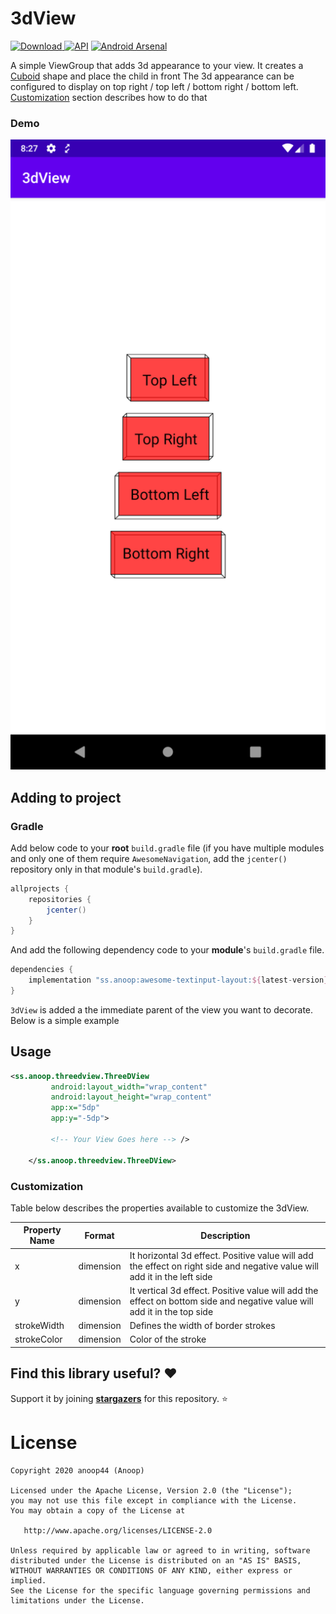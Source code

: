 # 3dView 
[ ![Download](https://api.bintray.com/packages/anoop44/maven/awesome-textinput-layout/images/download.svg?version=1.0.0) ](https://bintray.com/anoop44/maven/awesome-textinput-layout/1.0.0/link) <a href="https://android-arsenal.com/api?level=14"><img alt="API" src="https://img.shields.io/badge/API-14%2B-brightgreen.svg?style=flat"/></a>
[![Android Arsenal]( https://img.shields.io/badge/Android%20Arsenal-3dView-green.svg?style=flat )]( https://android-arsenal.com/details/1/8050 )

A simple ViewGroup that adds 3d appearance to your view. It creates a [Cuboid](https://www.mathsisfun.com/geometry/cuboids-rectangular-prisms.html) shape and place the child in front
The 3d appearance can be configured to display on top right / top left / bottom right / bottom left. [Customization](https://github.com/anoop44/3dView#customization) section describes how to do that

### Demo
![Screenshot of 3dView demo](https://raw.githubusercontent.com/anoop44/3dView/master/art/3dview.png)



## Adding to project

### Gradle
Add below code to your **root** `build.gradle` file (if you have multiple modules and only one of them require `AwesomeNavigation`, add the `jcenter()` repository only in that module's `build.gradle`).
```gradle
allprojects {
    repositories {
        jcenter()
    }
}
```
And add the following dependency code to your **module**'s `build.gradle` file.
```gradle
dependencies {
    implementation "ss.anoop:awesome-textinput-layout:${latest-version}"
}
```
`3dView` is added a the immediate parent of the view you want to decorate. Below is a simple example

## Usage
```xml
<ss.anoop.threedview.ThreeDView
         android:layout_width="wrap_content"
         android:layout_height="wrap_content"
         app:x="5dp"
         app:y="-5dp">

         <!-- Your View Goes here --> />

    </ss.anoop.threedview.ThreeDView>
```
### Customization

Table below describes the properties available to customize the 3dView.


| Property Name          | Format    | Description |
|------------------------|-----------|----------------------------------------------------------------------------------------------------------------------------------------------------------------------------------------------------------------------|
| x                      | dimension | It horizontal 3d effect. Positive value will add the effect on right side and negative value will add it in the left side                           |
| y                      | dimension | It vertical 3d effect. Positive value will add the effect on bottom side and negative value will add it in the top side                           |
| strokeWidth            | dimension | Defines the width of border strokes|
| strokeColor            | dimension | Color of the stroke |


## Find this library useful? :heart:
Support it by joining __[stargazers](https://github.com/anoop44/3dView/stargazers)__ for this repository. :star:

# License
```
Copyright 2020 anoop44 (Anoop)

Licensed under the Apache License, Version 2.0 (the "License");
you may not use this file except in compliance with the License.
You may obtain a copy of the License at

   http://www.apache.org/licenses/LICENSE-2.0

Unless required by applicable law or agreed to in writing, software
distributed under the License is distributed on an "AS IS" BASIS,
WITHOUT WARRANTIES OR CONDITIONS OF ANY KIND, either express or implied.
See the License for the specific language governing permissions and
limitations under the License.
```
